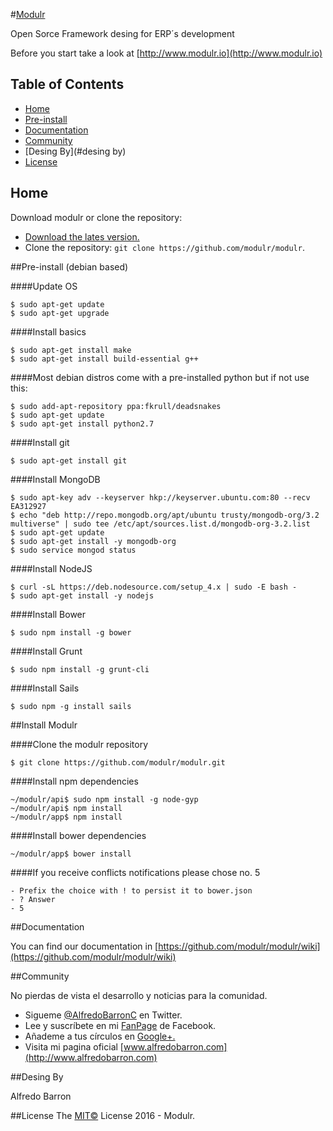#[Modulr](http://www.modulr.io)

Open Sorce  Framework desing for ERP´s development


Before you start take a look at [http://www.modulr.io](http://www.modulr.io)


## Table of Contents

 - [Home](#home)
 - [Pre-install](#pre-install)
 - [Documentation](#documentation)
 - [Community](#community)
 - [Desing By](#desing by)
 - [License](#license)


## Home

Download modulr or clone the repository:

- [Download the lates version.](https://github.com/modulr/modulr)
- Clone the repository: `git clone https://github.com/modulr/modulr`.


##Pre-install (debian based)

####Update OS 

```
$ sudo apt-get update
$ sudo apt-get upgrade
```
####Install basics

```
$ sudo apt-get install make
$ sudo apt-get install build-essential g++
```

####Most debian distros come with a pre-installed python but if not use this:

```
$ sudo add-apt-repository ppa:fkrull/deadsnakes
$ sudo apt-get update
$ sudo apt-get install python2.7
```

####Install git

```
$ sudo apt-get install git 
````

####Install MongoDB

```
$ sudo apt-key adv --keyserver hkp://keyserver.ubuntu.com:80 --recv EA312927
$ echo "deb http://repo.mongodb.org/apt/ubuntu trusty/mongodb-org/3.2 multiverse" | sudo tee /etc/apt/sources.list.d/mongodb-org-3.2.list
$ sudo apt-get update
$ sudo apt-get install -y mongodb-org
$ sudo service mongod status
````

####Install NodeJS

```
$ curl -sL https://deb.nodesource.com/setup_4.x | sudo -E bash -
$ sudo apt-get install -y nodejs
````

####Install Bower

```
$ sudo npm install -g bower
````

####Install Grunt

```
$ sudo npm install -g grunt-cli
````

####Install Sails

```
$ sudo npm -g install sails
```

##Install Modulr

####Clone the modulr repository

```
$ git clone https://github.com/modulr/modulr.git
````

####Install npm dependencies 

```
~/modulr/api$ sudo npm install -g node-gyp
~/modulr/api$ npm install
~/modulr/app$ npm install 
````

####Install bower dependencies 

```
~/modulr/app$ bower install
````

####If you receive conflicts notifications please chose no. 5

```
- Prefix the choice with ! to persist it to bower.json
- ? Answer 
- 5
```

##Documentation

You can find our documentation in [https://github.com/modulr/modulr/wiki](https://github.com/modulr/modulr/wiki) 


##Community

No pierdas de vista el desarrollo y noticias para la comunidad.

- Sigueme [@AlfredoBarronC](https://twitter.com/AlfredoBarronC) en Twitter.
- Lee y suscríbete en mi [FanPage](https://www.facebook.com/AlfredoBarronC) de Facebook.
- Añademe a tus círculos en [Google+.](https://plus.google.com/+Alfredobarron)
- Visita mi pagina oficial [www.alfredobarron.com](http://www.alfredobarron.com)

##Desing By

Alfredo Barron

##License
The [MIT©](https://github.com/modulr/modulr/blob/master/LICENSE) License 2016 - Modulr.
 
